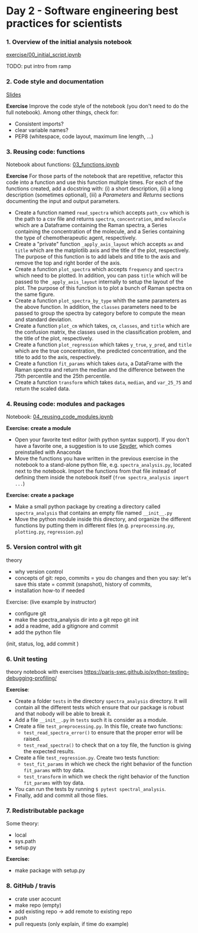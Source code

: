 # Day 2 - Software engineering best practices for scientists

### 1. Overview of the initial analysis notebook

[exercise/00_initial_script.ipynb](exercise/00_initial_script.ipynb)

TODO: put intro from ramp

### 2. Code style and documentation

[Slides](https://paris-saclay-cds.github.io/python-workshop/Day_2_Software_engineering_best_practices/02_documentation_code_style_slides.html)

**Exercise** Improve the code style of the notebook (you don't need to do the full notebook). Among other things, check for:

- Consistent imports?
- clear variable names?
- PEP8 (whitespace, code layout, maximum line length, ...)

### 3. Reusing code: functions

Notebook about functions: [03_functions.ipynb](03_functions.ipynb)

**Exercise** For those parts of the notebook that are repetitive, refactor this
code into a function and use this function multiple times. For each of the
functions created, add a docstring with: (i) a short description, (ii) a long
description (sometimes optional), (iii) a *Parameters* and *Returns* sections
documenting the input and output parameters.

- Create a function named `read_spectra` which accepts `path_csv` which is the
  path to a csv file and returns `spectra`, `concentration`, and `molecule`
  which are a Dataframe containing the Raman spectra, a Series containing the
  concentration of the molecule, and a Series containing the type of
  chemotherapeutic agent, respectively.
- Create a "private" function `_apply_axis_layout` which accepts `ax` and
  `title` which are the matplotlib axis and the title of the plot,
  respectively. The purpose of this function is to add labels and title to the
  axis and remove the top and right border of the axis.
- Create a function `plot_spectra` which accepts `frequency` and `spectra`
  which need to be plotted. In addition, you can pass `title` which will be
  passed to the `_apply_axis_layout` internally to setup the layout of the
  plot. The purpose of this function is to plot a bunch of Raman spectra on the
  same figure.
- Create a function `plot_spectra_by_type` whith the same parameters as the
  above function. In addition, the `classes` parameters need to be passed to
  group the spectra by category before to compute the mean and standard
  deviation.
- Create a function `plot_cm` which takes, `cm`, `classes`, and `title` which
  are the confusion matrix, the classes used in the classification problem, and
  the title of the plot, respectively.
- Create a function `plot_regression` which takes `y_true`, `y_pred`, and
  `title` which are the true concentration, the predicted concentration, and
  the title to add to the axis, respectively.
- Create a function `fit_params` which takes `data`, a DataFrame with the Raman
  spectra and return the median and the difference between the 75th percentile
  and the 25th percentile.
- Create a function `transform` which takes `data`, `median`, and `var_25_75`
  and return the scaled data.


### 4. Reusing code: modules and packages

Notebook: [04_reusing_code_modules.ipynb](04_reusing_code_modules.ipynb)

**Exercise: create a module**

- Open your favorite text editor (with python syntax support). If you don't have a favorite one, a suggestion is to use [Spyder](https://github.com/spyder-ide/spyder), which comes preinstalled with Anaconda
- Move the functions you have written in the previous exercise in the notebook to a stand-alone python file, e.g. `spectra_analysis.py`, located next to the notebook. Import the functions from that file instead of defining them inside the notebook itself (`from spectra_analysis import ...`)

**Exercise: create a package**

- Make a small python package by creating a directory called `spectra_analysis` that contains an empty file named `__init__.py`
- Move the python module inside this directory, and organize the different functions by putting them in different files (e.g. `preprocessing.py`, `plotting.py`, `regression.py`)


### 5. Version control with git

theory
- why version control
- concepts of git: repo, commits = you do changes and then you say: let's save this state = commit (snapshot), history of commits,
- installation how-to if needed


Exercise: (live example by instructor)
- configure git
- make the spectra_analysis dir into a git repo
  git init
- add a readme, add a gitignore and commit
- add the python file

(init, status, log, add commit )


### 6. Unit testing

theory notebook with exercises
https://paris-swc.github.io/python-testing-debugging-profiling/


**Exercise**:

- Create a folder `tests` in the directory `spectra_analysis` directory. It
  will contain all the different tests which ensure that our package is robust
  and that nobody will be able to break it.
- Add a file `__init__.py` in `tests` such it is consider as a module.
- Create a file `test_preprocessing.py`. In this file, create two functions:
  - `test_read_spectra_error()` to ensure that the proper error will be raised.
  - `test_read_spectra()` to check that on a toy file, the function is giving
    the expected results.
- Create a file `test_regression.py`. Create two tests function:
  - `test_fit_params` in which we check the right behavior of the function
    `fit_params` with toy data.
  - `test_transform` in which we check the right behavior of the function
    `fit_params` with toy data.
- You can run the tests by running `$ pytest spectral_analysis`.
- Finally, add and commit all those files.

### 7. Redistributable package

Some theory:

- local
- sys.path
- setup.py

**Exercise:**

* make package with setup.py

### 8. GitHub / travis

- crate user acocunt
- make repo (empty)
- add existing repo -> add remote to existing repo
- push
- pull requests (only explain, if time do example)

